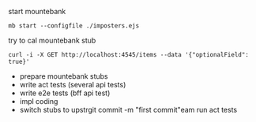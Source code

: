 start mountebank
``` shell script
mb start --configfile ./imposters.ejs
```

try to cal mountebank stub
``` shell script
curl -i -X GET http://localhost:4545/items --data '{"optionalField": true}'
```

- prepare mountebank stubs
- write act tests (several api tests)
- write e2e tests (bff api test)
- impl coding
- switch stubs to upstrgit commit -m "first commit"eam run act tests